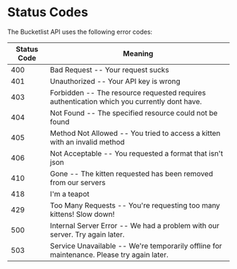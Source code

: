 # Status Codes

The Bucketlist API uses the following error codes:


Status Code | Meaning
---------- | -------
400 | Bad Request -- Your request sucks
401 | Unauthorized -- Your API key is wrong
403 | Forbidden -- The resource requested requires authentication which you currently dont have.
404 | Not Found -- The specified resource could not be found
405 | Method Not Allowed -- You tried to access a kitten with an invalid method
406 | Not Acceptable -- You requested a format that isn't json
410 | Gone -- The kitten requested has been removed from our servers
418 | I'm a teapot
429 | Too Many Requests -- You're requesting too many kittens! Slow down!
500 | Internal Server Error -- We had a problem with our server. Try again later.
503 | Service Unavailable -- We're temporarily offline for maintenance. Please try again later.
